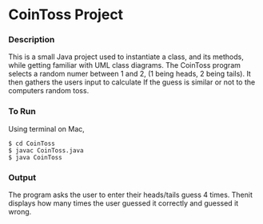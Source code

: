 # CoinToss Project

### Description

This is a small Java project used to instantiate a class, and its methods, while getting familiar with UML class diagrams. The CoinToss program selects a random numer between 1 and 2, (1 being heads, 2 being tails). It then gathers the users input to calculate If the guess is similar or not to the computers random toss.

### To Run

Using terminal on Mac,

```
$ cd CoinToss
$ javac CoinToss.java
$ java CoinToss
```

### Output

The program asks the user to enter their heads/tails guess 4 times. Thenit displays how many times the user guessed it correctly and guessed it wrong. 